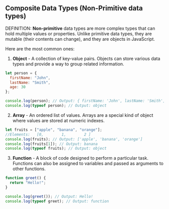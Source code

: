 ## Composite Data Types (Non-Primitive data types)


DEFINITION: **Non-primitive** data types are more complex types that can hold multiple values or properties. Unlike primitive data types, they are mutable (their contents can change), and they are objects in JavaScript.

Here are the most common ones:

1. **Object** - A collection of key-value pairs. Objects can store various data types and provide a way to group related information.

```js
let person = {
  firstName: "John",
  lastName: "Smith",
  age: 30
};

console.log(person); // Output: { firstName: 'John', lastName: 'Smith', age: 30 }
console.log(typeof person); // Output: object
```

2.  **Array** - An ordered list of values. Arrays are a special kind of object where values are stored at numeric indexes.

```js
let fruits = ["apple", "banana", "orange"];
//Elements:   [0,        1,        2 ] 
console.log(fruits); // Output: ['apple', 'banana', 'orange']
console.log(fruits[1]); // Output: banana
console.log(typeof fruits); // Output: object

```
3. **Function** - A block of code designed to perform a particular task. Functions can also be assigned to variables and passed as arguments to other functions.

```js
function greet() {
  return "Hello!";
}

console.log(greet()); // Output: Hello!
console.log(typeof greet); // Output: function

```
